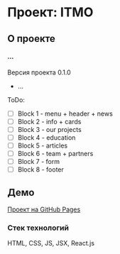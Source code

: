 # Проект: ITMO

## О проекте

#### ...
Версия проекта 0.1.0
* ...

ToDo:

- [ ] Block 1 - menu + header + news
- [ ] Block 2 - info + cards
- [ ] Block 3 - our projects
- [ ] Block 4 - education
- [ ] Block 5 - articles
- [ ] Block 6 - team + partners
- [ ] Block 7 - form
- [ ] Block 8 - footer

## 


## Демо

[Проект на GitHub Pages](https://bmazurme.github.io/itmo/)


### Стек технологий
HTML, CSS, JS, JSX, React.js
